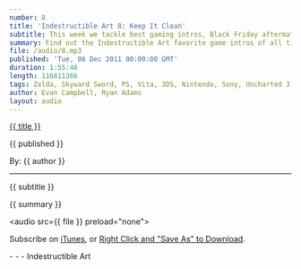 ```yaml
---
number: 8
title: 'Indestructible Art 8: Keep It Clean'
subtitle: This week we tackle best gaming intros, Black Friday aftermath, and Geoff Johns
summary: Find out the Indestructible Art favorite game intros of all time, Ryan spotlights comic book writer Geoff Johns, and Evan may or may not have an actual segment. Ryan and Evan also discuss Black Friday aftermath, more Zelda: Skyward Sword, and stick around after the break for listener questions!
file: /audio/8.mp3
published: 'Tue, 06 Dec 2011 00:00:00 GMT'
duration: 1:55:48
length: 116811366
tags: Zelda, Skyward Sword, PS, Vita, 3DS, Nintendo, Sony, Uncharted 3, Geoff Johns, Marvel, DC, PlayStation, Games, Comics, Naughty Dog
author: Evan Campbell, Ryan Adams
layout: audio
---
```


<a href="../episodes/{{ number }}.html" class='postTitleLink'><p class='postTitle'>{{ title }}</p></a>
<p class='postPublished'>{{ published }}</p>
<p class='postAuthor'>By: {{ author }}</p>
<hr>
{{ subtitle }}  
  
{{ summary }}  

<audio src={{ file }} preload="none"></audio>
<p class='subLinks'>Subscribe on <a href='http://bit.ly/iapodcast'>iTunes</a>, or <a href={{ file }}>Right Click and "Save As" to Download</a>.</p>
- - -
Indestructible Art